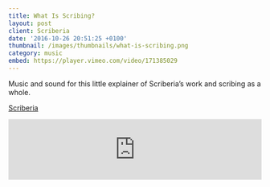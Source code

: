 ```yaml
---
title: What Is Scribing?
layout: post
client: Scriberia
date: '2016-10-26 20:51:25 +0100'
thumbnail: /images/thumbnails/what-is-scribing.png
category: music
embed: https://player.vimeo.com/video/171385029
---
```


Music and sound for this little explainer of Scriberia’s work and scribing as a whole.

[Scriberia](http://www.scriberia.co.uk/)
<iframe style="border: 0; width: 100%; height: 120px;" src="https://bandcamp.com/EmbeddedPlayer/track=271454732/size=large/bgcol=ffffff/linkcol=333333/tracklist=false/artwork=none/transparent=true/" seamless="">[Pup Play by Skillbard](http://skillbard.bandcamp.com/track/pup-play)</iframe>
